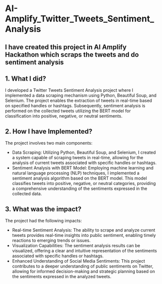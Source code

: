 # AI-Amplify_Twitter_Tweets_Sentiment_Analysis
## I have created this project in AI Amplify Hackathon which scraps the tweets and do sentiment analysis

## 1. What I did?
I developed a Twitter Tweets Sentiment Analysis project where I implemented a data scraping mechanism using Python, Beautiful Soup, and Selenium. The project enables the extraction of tweets in real-time based on specified handles or hashtags. Subsequently, sentiment analysis is performed on the collected tweets utilizing the BERT model for classification into positive, negative, or neutral sentiments.

## 2. How I have Implemented?
The project involves two main components:
- Data Scraping: Utilizing Python, Beautiful Soup, and Selenium, I created a system capable of scraping tweets in real-time, allowing for the analysis of current tweets associated with specific handles or hashtags.
- Sentiment Analysis with BERT Model: Employing machine learning and natural language processing (NLP) techniques, I implemented a sentiment analysis algorithm based on the BERT model. This model classifies tweets into positive, negative, or neutral categories, providing a comprehensive understanding of the sentiments expressed in the collected data.

## 3. What was the impact?
The project had the following impacts:

- Real-time Sentiment Analysis: The ability to scrape and analyze current tweets provides real-time insights into public sentiment, enabling timely reactions to emerging trends or issues.
- Visualization Capabilities: The sentiment analysis results can be visualized, offering a clear and intuitive representation of the sentiments associated with specific handles or hashtags.
- Enhanced Understanding of Social Media Sentiments: This project contributes to a deeper understanding of public sentiments on Twitter, allowing for informed decision-making and strategic planning based on the sentiments expressed in the analyzed tweets.
